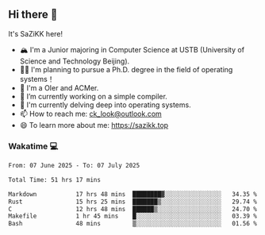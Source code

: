 ## Hi there 👋

It's SaZiKK here!

- 🏔️ I'm a Junior majoring in Computer Science  at USTB (University of Science and Technology Beijing).
- 🧑‍🎓 I'm planning to pursue a Ph.D. degree in the field of operating systems！
- 🚀 I'm a OIer and ACMer.
- 🔭 I’m currently working on a simple compiler.
- 🌱 I'm currently delving deep into operating systems.
- 📫 How to reach me: ck_look@outlook.com
- 😄 To learn more about me: https://sazikk.top

  
<!--
**SaZiKK/SaZiKK** is a ✨ _special_ ✨ repository because its `README.md` (this file) appears on your GitHub profile.

Here are some ideas to get you started:

- 🔭 I’m currently working on ...
- 🌱 I’m currently learning ...
- 👯 I’m looking to collaborate on ...
- 🤔 I’m looking for help with ...
- 💬 Ask me about ...
- 📫 How to reach me: ...
- 😄 Pronouns: ...
- ⚡ Fun fact: ...
-->

### Wakatime 💻

<!--START_SECTION:waka-->

```txt
From: 07 June 2025 - To: 07 July 2025

Total Time: 51 hrs 17 mins

Markdown           17 hrs 48 mins  ████████▓░░░░░░░░░░░░░░░░   34.35 %
Rust               15 hrs 25 mins  ███████▒░░░░░░░░░░░░░░░░░   29.74 %
C                  12 hrs 48 mins  ██████▒░░░░░░░░░░░░░░░░░░   24.70 %
Makefile           1 hr 45 mins    █░░░░░░░░░░░░░░░░░░░░░░░░   03.39 %
Bash               48 mins         ▒░░░░░░░░░░░░░░░░░░░░░░░░   01.56 %
```

<!--END_SECTION:waka-->
